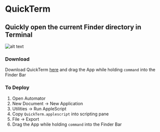 # QuickTerm

## Quickly open the current Finder directory in Terminal

![alt text](https://i.imgur.com/pImchMS.png "QuickTerm Demo")

### Download

Download QuickTerm [here](https://github.com/JamesMarino/QuickTerm/releases/download/1.0/QuickTerm.app.zip) and drag the App while holding `command` into the Finder Bar

### To Deploy

1. Open Automator
2. New Document -> New Application
3. Utilities -> Run AppleScript
4. Copy `QuickTerm.applescript` into scripting pane
5. File -> Export
6. Drag the App while holding `command` into the Finder Bar
